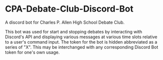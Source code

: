 # CPA-Debate-Club-Discord-Bot
A discord bot for Charles P. Allen High School Debate Club.

This bot was used for start and stopping debates by interacting with Discord's API and displaying various messages at various time slots relative to a user's command input.
The token for the bot is hidden abbreviated as a series of "X". This may be interchanged with any corresponding Discord Bot token for one's own usage.
